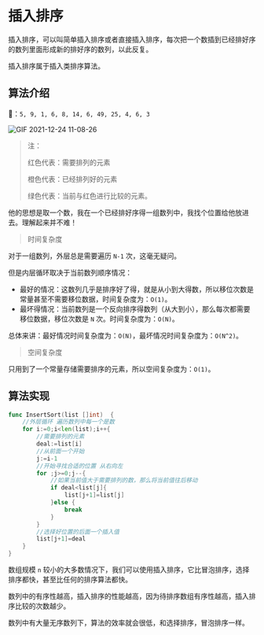 # 插入排序

插入排序，可以叫简单插入排序或者直接插入排序，每次把一个数插到已经排好序的数列里面形成新的排好序的数列，以此反复。

插入排序属于插入类排序算法。

## 算法介绍

🌰：`5, 9, 1, 6, 8, 14, 6, 49, 25, 4, 6, 3`

![GIF 2021-12-24 11-08-26](https://cdn.jsdelivr.net/gh/baici1/img-typora/20211224110950.gif)

> 注：
>
> 红色代表：需要排列的元素
>
> 橙色代表：已经排列好的元素
>
> 绿色代表：当前与红色进行比较的元素。

他的思想是取一个数，我在一个已经排好序得一组数列中，我找个位置给他放进去。理解起来并不难！

> 时间复杂度

对于一组数列，外层总是需要遍历 `N-1` 次，这毫无疑问。

但是内层循环取决于当前数列顺序情况：

* 最好的情况：这数列几乎是排序好了得，就是从小到大得数，所以移位次数是常量甚至不需要移位数据，时间复杂度为：`O(1)`。
* 最坏得情况：当前数列是一个反向排序得数列（从大到小），那么每次都需要移位数据，移位次数是 `N` 次。时间复杂度为：`O(N)`。

总体来讲：最好情况时间复杂度为：`O(N)`，最坏情况时间复杂度为：`O(N^2)`。

> 空间复杂度

只用到了一个常量存储需要排序的元素，所以空间复杂度为：`O(1)`。

## 算法实现

```go
func InsertSort(list []int)  {
	//外层循环 遍历数列中每一个是数
	for i:=0;i<len(list);i++{
		//需要排列的元素
		deal:=list[i]
		//从前面一个开始
		j:=i-1
		//开始寻找合适的位置 从右向左
		for ;j>=0;j--{
			//如果当前值大于需要排列的数，那么将当前值往后移动
			if deal<list[j]{
				list[j+1]=list[j]
			}else {
				break
			}
		}
		//选择好位置的后面一个插入值
		list[j+1]=deal
	}
}
```

数组规模 `n` 较小的大多数情况下，我们可以使用插入排序，它比冒泡排序，选择排序都快，甚至比任何的排序算法都快。

数列中的有序性越高，插入排序的性能越高，因为待排序数组有序性越高，插入排序比较的次数越少。

数列中有大量无序数列下，算法的效率就会很低，和选择排序，冒泡排序一样。
